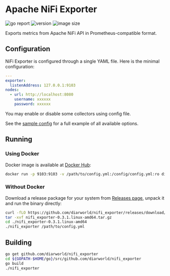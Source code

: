 # Apache NiFi Exporter

![go report](https://goreportcard.com/badge/github.com/diarworld/nifi_exporter)
![version](https://img.shields.io/docker/v/diarworld/nifi_exporter?sort=semver)
![image size](https://img.shields.io/docker/image-size/diarworld/nifi_exporter?sort=semver)

Exports metrics from Apache NiFi API in Prometheus-compatible format.

## Configuration

NiFi Exporter is configured through a single YAML file. Here is the minimal configuration:

```yaml
---
exporter:
  listenAddress: 127.0.0.1:9103
nodes:
  - url: http://localhost:8080
    username: xxxxxx
    password: xxxxxx
```

You may enable or disable some collectors using config file.

See the [sample config](./sample-config.yml) for a full example of all available options.

## Running

### Using Docker

Docker image is available at [Docker Hub](https://hub.docker.com/diarworld/nifi_exporter):

```sh
docker run -p 9103:9103 -v /path/to/config.yml:/config/config.yml:ro diarworld/nifi_exporter:0.3.1
```

### Without Docker

Download a release package for your system from [Releases page](https://github.com/diarworld/nifi_exporter/releases), unpack it and run the binary directly:

```sh
curl -fLO https://github.com/diarworld/nifi_exporter/releases/download/v0.3.1/nifi_exporter-0.3.1.linux-amd64.tar.gz
tar -xvf nifi_exporter-0.3.1.linux-amd64.tar.gz
cd ./nifi_exporter-0.3.1.linux-amd64
./nifi_exporter /path/to/config.yml
```

## Building

```sh
go get github.com/diarworld/nifi_exporter
cd ${GOPATH-$HOME/go}/src/github.com/diarworld/nifi_exporter
go build
./nifi_exporter
```
